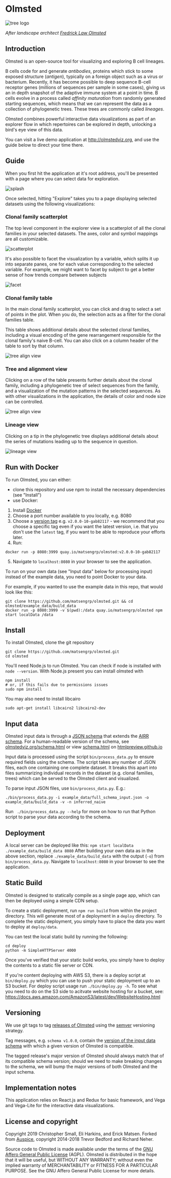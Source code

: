 # Olmsted

![tree logo](src/images/olmsted.svg)

*After landscape architect [Fredrick Law Olmsted](https://en.wikipedia.org/wiki/Frederick_Law_Olmsted)*


## Introduction

Olmsted is an open-source tool for visualizing and exploring B cell lineages.

B cells code for and generate _antibodies_, proteins which stick to some exposed structure (_antigen_), typically on a foreign object such as a virus or bacterium.
Recently, it has become possible to deep sequence B-cell receptor genes (millions of sequences per sample in some cases), giving us an in depth snapshot of the adaptive immune system at a point in time.
B cells evolve in a process called _affinity maturation_ from randomly generated starting sequences, which means that we can represent the data as a collection of phylogenetic trees.
These trees are commonly called _lineages_.

Olmsted combines powerful interactive data visualizations as part of an explorer flow in which repertoires can be explored in depth, unlocking a bird's eye view of this data.

You can visit a live demo application at <http://olmstedviz.org>, and use the guide below to direct your time there.


## Guide

When you first hit the application at it's root address, you'll be presented with a page where you can select data for exploration.

![splash](docs/splash.png)

Once selected, hitting "Explore" takes you to a page displaying selected datasets using the following visualizations:


### Clonal family scatterplot

The top level component in the explorer view is a scatterplot of all the clonal families in your selected datasets.
The axes, color and symbol mappings are all customizable.

![scatterplot](docs/scatterplot-viz.png)

It's also possible to facet the visualization by a variable, which splits it up into separate panes, one for each value corresponding to the selected variable.
For example, we might want to facet by subject to get a better sense of how trends compare between subjects

![facet](docs/facet.png)


### Clonal family table

In the main clonal family scatterplot, you can click and drag to select a set of points in the plot.
When you do, the selection acts as a filter for the clonal families table.

This table shows additional details about the selected clonal families, including a visual encoding of the gene rearrangement responsible for the clonal family's naive B-cell.
You can also click on a column header of the table to sort by that column.

![tree align view](docs/clonal-families-table2.png)


### Tree and alignment view

Clicking on a row of the table presents further details about the clonal family, including a phylogenetic tree of select sequences from the family, and a visualization of the mutation patterns in the selected sequences.
As with other visualizations in the application, the details of color and node size can be controlled.

![tree align view](docs/tree-align-view.png)


### Lineage view

Clicking on a tip in the phylogenetic tree displays additional details about the series of mutations leading up to the sequence in question.

![lineage view](docs/lineage-view.png)


## Run with Docker

To run Olmsted, you can either:
- clone this repository and use npm to install the necessary dependencies (see "Install")
- use Docker:

1. Install [Docker](https://www.docker.com/get-started)
2. Choose a port number available to you locally, e.g. 8080
3. Choose a [version tag](https://quay.io/repository/matsengrp/olmsted?tab=tags) e.g. `v2.0.0-10-gab82117` - we recommend that you choose a specific tag even if you want the latest version, i.e. that you don't use the `latest` tag, if you want to be able to reproduce your efforts later.
4. Run:
```
docker run -p 8080:3999 quay.io/matsengrp/olmsted:v2.0.0-10-gab82117
```
5. Navigate to `localhost:8080` in your browser to see the application.

To run on your own data (see "Input data" below for processing input) instead of the example data, you need to point Docker to your data.

For example, if you wanted to use the example data in this repo, that would look like this:
```
git clone https://github.com/matsengrp/olmsted.git && cd olmsted/example_data/build_data
docker run -p 8080:3999 -v $(pwd):/data quay.io/matsengrp/olmsted npm start localData /data
```


## Install

To install Olmsted, clone the git repository

```
git clone https://github.com/matsengrp/olmsted.git
cd olmsted
```

You'll need Node.js to run Olmsted.
You can check if node is installed with `node --version`.
With Node.js present you can install olmsted with

```
npm install
# or, if this fails due to permissions issues
sudo npm install
```

You may also need to install libcairo

```
sudo apt-get install libcairo2 libcairo2-dev
```


## Input data

Olmsted input data is through a [JSON schema](https://json-schema.org/) that extends the [AIRR schema](https://github.com/airr-community/airr-standards/blob/master/specs/airr-schema.yaml).
For a human-readable version of the schema, see [olmstedviz.org/schema.html](http://www.olmstedviz.org/schema.html) or view [schema.html](https://github.com/matsengrp/olmsted/blob/master/schema.html) on [htmlpreview.github.io](https://htmlpreview.github.io)

Input data is processed using the script `bin/process_data.py` to ensure required fields using the schema.
The script takes any number of JSON files, each one containing one complete dataset.
It breaks this apart into files summarizing individual records in the dataset (e.g. clonal families, trees) which can be served to the Olmsted client and visualized.

To parse input JSON files, use `bin/process_data.py`. E.g.:

```
./bin/process_data.py -i example_data/full_schema_input.json -o example_data/build_data -v -n inferred_naive
```

Run ` ./bin/process_data.py --help` for more on how to run that Python script to parse your data according to the schema.


## Deployment

A local server can be deployed like this:
`npm start localData ./example_data/build_data 8080`
After building your own data as in the above section, replace `./example_data/build_data` with the output (`-o`) from `bin/process_data.py`.
Navigate to `localhost:8080` in your browser to see the application.


## Static Build

Olmsted is designed to statically compile as a single page app, which can then be deployed using a simple CDN setup.

To create a static deployment, run `npm run build` from within the project directory.
This will generate most of a deployment in a `deploy` directory.
To complete the static deployment, you simply have to place the data you want to deploy at `deploy/data`.

You can test the local static build by running the following:

```
cd deploy
python -m SimpleHTTPServer 4000
```

Once you've verified that your static build works, you simply have to deploy the contents to a static file server or CDN.

If you're content deploying with AWS S3, there is a deploy script at `bin/deploy.py` which you can use to push your static deployment up to an S3 bucket.
For deploy script usage run `./bin/deploy.py -h`.
To see what you need to do on the S3 side to acitvate website hosting for a bucket, see: <https://docs.aws.amazon.com/AmazonS3/latest/dev/WebsiteHosting.html>


## Versioning

We use git tags to tag [releases of Olmsted](https://github.com/matsengrp/olmsted/releases) using the [semver](https://semver.org/) versioning strategy.

Tag messages, e.g. `schema v1.0.0`, contain the [version of the input data schema](https://github.com/matsengrp/olmsted/blob/master/bin/process_data.py#L18) with which a given version of Olmsted is compatible.

The tagged release's major version of Olmsted should always match that of its compatible schema version; should we need to make breaking changes to the schema, we will bump the major versions of both Olmsted and the input schema.


## Implementation notes

This application relies on React.js and Redux for basic framework, and Vega and Vega-Lite for the interactive data visualizations.


## License and copyright

Copyright 2019 Christopher Small, Eli Harkins, and Erick Matsen.
Forked from [Auspice](https://github.com/nextstrain/auspice), copyright 2014-2018 Trevor Bedford and Richard Neher.

Source code to Olmsted is made available under the terms of the [GNU Affero General Public License](LICENSE.txt) (AGPL). Olmsted is distributed in the hope that it will be useful, but WITHOUT ANY WARRANTY; without even the implied warranty of MERCHANTABILITY or FITNESS FOR A PARTICULAR PURPOSE.  See the GNU Affero General Public License for more details.
